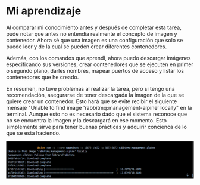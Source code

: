 # Mi aprendizaje  

Al comparar mi conocimiento antes y después de completar esta tarea, pude notar que antes no entendía realmente el concepto de imagen y contenedor. Ahora sé que una imagen es una configuración que solo se puede leer y de la cual se pueden crear diferentes contenedores.

Además, con los comandos que aprendí, ahora puedo descargar imágenes especificando sus versiones, crear contenedores que se ejecuten en primer o segundo plano, darles nombres, mapear puertos de acceso y listar los contenedores que he creado.

En resumen, no tuve problemas al realizar la tarea, pero si tengo una recomendación, asegurarse de tener descargada la imagen de la que se quiere crear un contenedor. Esto hará que se evite recibir el siguiente mensaje "Unable to find image 'rabbitmq:management-alpine' locally" en la terminal. Aunque esto no es necesario dado que el sistema reconoce que no se encuentra la imagen y la descargará en ese momento. Esto  simplemente sirve para tener buenas prácticas y adquirir concienca de lo que se esta haciendo.

![recomendacion](img/recomendacion.PNG)
